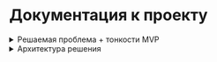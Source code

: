 # Документация к проекту

<details>
<summary> Решаемая проблема + тонкости MVP</summary>
<div class="toggle-content">
Для демонстрации своих навыков решил смоделировать такую ситуацию. Человек записывает данные о своём сне. Атритбуты записи простые:
- Дата измерения
- Время подъёма
- Время отбоя

![изображение](./pictures/q.png)

Пользователь хочет получить аналитику своих данных, например чтобы оценить динамику изменений своего режима сна

### Цель продукта: предоставить пользователю аналитику его данных "из коробки"==быстро, просто и понятно   

Несколько замечаний:
- Данные не делал сильно разношёрстными, чтобы не усложнять разработку MVP
- Для данного MVP предполагается строгая схема входных данных 
</div>
</details>

<details>
<summary> Архитектура решения</summary>
<div class="toggle-content">

![изображение](./pictures/architecture.png)

- С локальной машины пользователь пробрасывает bind-mount, содержащий исследуемый csv-файл
- first_dag
  - Его задача: постоянный поиск файла-источника в bind-mount раз в 3 минуты
  - Если csv-файл нашёлся -> можно обновлять данные в postgres (=хранилище сырых данных) 
  - В случае успеха, он совершает update данных в postgres
- Second_dag
  - Его задача это доставка сырых данных в витрины данны (=плацдарм для дашборда)   
  - Он запускается также раз в 3 минуты, и начинается с сенсора:
    - Который показывает, произошли изменения в postgres или нет. Если нет -> дальше даг не пойдёт 
    - Сенсор работает по метаданным postgres: были или нет изменения в базе за последние 3 минуты 
  - Далее идёт таска для извлечения данных из postgres
  

  <<<Отступление: была такая проблема, как обновление витрин на клике, в случае, если сырые данные меняются задним числом. >>>


_______________________________
Работа дага first_dag: 

![изображение](./pictures/Без имени.png)

___________
коммиты исходного репозитория:

![изображение](./pictures/коммиты.png)

</div>
</details>
